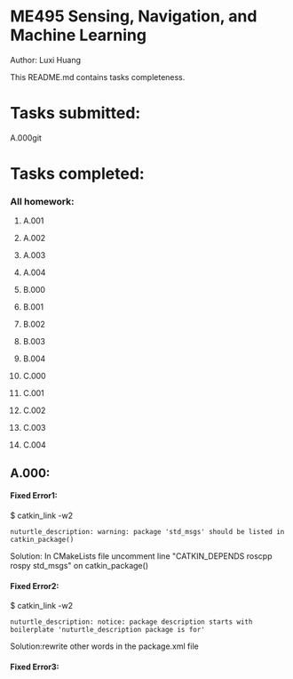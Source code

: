 # ME495 Sensing, Navigation, and Machine Learning

Author: Luxi Huang

This README.md contains tasks completeness. 



# Tasks submitted:
A.000git
# Tasks completed:

### All homework:

1. A.001
2. A.002
3. A.003
4. A.004


5. B.000
6. B.001
7. B.002
8. B.003
9. B.004          


10. C.000    
11. C.001
12. C.002
13. C.003
14. C.004

## A.000:
#### Fixed Error1:     
$ catkin_link -w2
```
nuturtle_description: warning: package 'std_msgs' should be listed in catkin_package()
 ```
Solution:   In CMakeLists file uncomment line "CATKIN_DEPENDS roscpp rospy std_msgs" on catkin_package()

#### Fixed Error2:
$ catkin_link -w2
```
nuturtle_description: notice: package description starts with boilerplate 'nuturtle_description package is for'
 ```
Solution:rewrite other words in the package.xml file

#### Fixed Error3:
